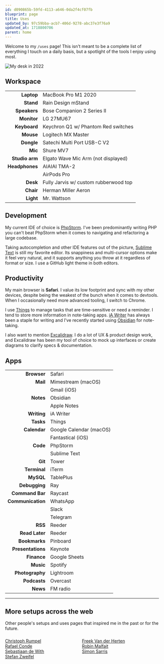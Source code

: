 ```yaml
---
id: d090865b-59fd-4113-a646-0da2f4cf07fb
blueprint: page
title: Uses
updated_by: 97c59bba-acb7-406d-9278-abc37e3f76a9
updated_at: 1718800706
parent: home
---
```

Welcome to my `/uses` page! This isn't meant to be a complete list of everything I touch on a daily basis, but a spotlight of the tools I enjoy using most.
  
![My desk in 2022](/media/desk-2022.jpeg)

## Workspace

| | |
|---:|---|
| **Laptop** | MacBook Pro M1 2020 |
| **Stand** | Rain Design mStand |
| **Speakers** | Bose Companion 2 Series II |
| **Monitor** | LG 27MU67 |
| **Keyboard** | Keychron Q1 w/ Phantom Red switches |
| **Mouse** | Logitech MX Master |
| **Dongle** | Satechi Multi Port USB-C V2 |
| **Mic** | Shure MV7 |
| **Studio arm** | Elgato Wave Mic Arm (not displayed) |
| **Headphones** | AIAIAI TMA-2 |
|  | AirPods Pro |
| **Desk** | Fully Jarvis w/ custom rubberwood top |
| **Chair** | Herman Miller Aeron |
| **Light** | Mr. Wattson |


## Development

My current IDE of choice is [PhpStorm](https://www.jetbrains.com/phpstorm/). I've been predominantly writing PHP  you can't beat PhpStorm when it comes to navigating and refactoring a large codebase.

Taking autocompletion and other IDE features out of the picture, [Sublime Text](https://www.sublimetext.com) is still my favorite editor. Its snappiness and multi-cursor options make it feel very natural, and it supports anything you throw at it regardless of format or size. I use a GitHub light theme in both editors.

## Productivity

My main browser is **Safari**. I value its low footprint and sync with my other devices, despite being the weakest of the bunch when it comes to devtools. When I occasionally need more advanced tooling, I switch to Chrome.

I use [Things](https://culturedcode.com/things/) to manage tasks that are time-sensitive or need a reminder. I tend to store more information in note-taking apps. [iA Writer](https://ia.net/writer) has always been a staple for writing and I've recently started using [Obsidian](https://obisdian.md) for note-taking.

I also want to mention [Excalidraw](https://excalidraw.com). I do a lot of UX & product design work, and Excalidraw has been my tool of choice to mock up interfaces or create diagrams to clarify specs & documentation.
  
  ## Apps
  
| | |
|---:|---|
| **Browser** | Safari |
| **Mail** | Mimestream (macOS) |
| | Gmail (iOS) |
| **Notes** | Obsidian |
| | Apple Notes |
| **Writing** | iA Writer |
| **Tasks** | Things |
| **Calendar** | Google Calendar (macOS) |
| | Fantastical (iOS) |
| **Code** | PhpStorm |
| | Sublime Text |
| **Git** | Tower |
| **Terminal** | iTerm |
| **MySQL** | TablePlus |
| **Debugging** | Ray |
| **Command Bar** | Raycast |
| **Communication** | WhatsApp |
| | Slack |
| | Telegram |
| **RSS** | Reeder |
| **Read Later** | Reeder |
| **Bookmarks** | Pinboard |
| **Presentations** | Keynote |
| **Finance** | Google Sheets |
| **Music** | Spotify |
| **Photography** | Lightroom |
| **Podcasts** | Overcast |
| **News** | FM radio |

---

## More setups across the web

Other people's setups and uses pages that inspired me in the past or for the future.

<div style="display: grid; grid-template-columns: repeat(2, 1fr); margin-top: 1.5rem">
  <a href="https://christoph-rumpel.com/uses">
    Christoph Rumpel
  </a>
  <a href="https://freek.dev/uses">
    Freek Van der Herten
  </a>
  <a href="https://setups.co/posts/rafael-conde">
    Rafael Conde
  </a>
  <a href="https://robinmalfait.com/uses">
    Robin Malfait
  </a>
  <a href="https://sdw.space/gearguide/">
    Sebastiaan de With
  </a>
  <a href="https://twitter.com/simonsarris/status/1516762041482194948">
    Simon Sarris
  </a>
  <a href="https://stefanzweifel.dev/uses">
    Stefan Zweifel
  </a>
</div>
